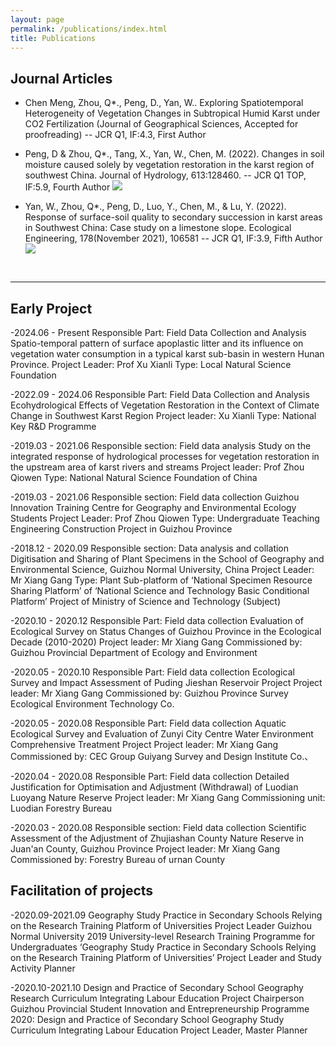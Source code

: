 ```yaml
---
layout: page
permalink: /publications/index.html
title: Publications
---
```


## Journal Articles

- Chen Meng, Zhou, Q*., Peng, D., Yan, W.. Exploring Spatiotemporal Heterogeneity of Vegetation Changes in Subtropical Humid Karst under CO2 Fertilization (Journal of Geographical Sciences, Accepted for proofreading) -- JCR Q1, IF:4.3, First Author

-	Peng, D & Zhou, Q*., Tang, X., Yan, W., Chen, M. (2022). Changes in soil moisture caused solely by vegetation restoration in the karst region of southwest China. Journal of Hydrology, 613:128460. -- JCR Q1 TOP, IF:5.9, Fourth Author
![](https://AuroraChan0826.github.io/image/teams/202010.png)
-	Yan, W., Zhou, Q*., Peng, D., Luo, Y., Chen, M., & Lu, Y. (2022). Response of surface-soil quality to secondary succession in karst areas in Southwest China: Case study on a limestone slope. Ecological Engineering, 178(November 2021), 106581 -- JCR Q1, IF:3.9, Fifth Author
![](https://AuroraChan0826.github.io/image/teams/202005.png)


  <br>
  
---

## Early Project

-2024.06 - Present Responsible Part: Field Data Collection and Analysis
Spatio-temporal pattern of surface apoplastic litter and its influence on vegetation water consumption in a typical karst sub-basin in western Hunan Province.
Project Leader: Prof Xu Xianli Type: Local Natural Science Foundation

-2022.09 - 2024.06 Responsible Part: Field Data Collection and Analysis
Ecohydrological Effects of Vegetation Restoration in the Context of Climate Change in Southwest Karst Region
Project leader: Xu Xianli Type: National Key R&D Programme

-2019.03 - 2021.06 Responsible section: Field data analysis
Study on the integrated response of hydrological processes for vegetation restoration in the upstream area of karst rivers and streams
Project leader: Prof Zhou Qiowen Type: National Natural Science Foundation of China

-2019.03 - 2021.06 Responsible section: Field data collection
Guizhou Innovation Training Centre for Geography and Environmental Ecology Students
Project Leader: Prof Zhou Qiowen Type: Undergraduate Teaching Engineering Construction Project in Guizhou Province

-2018.12 - 2020.09 Responsible section: Data analysis and collation
Digitisation and Sharing of Plant Specimens in the School of Geography and Environmental Science, Guizhou Normal University, China
Project Leader: Mr Xiang Gang Type: Plant Sub-platform of ‘National Specimen Resource Sharing Platform’ of ‘National Science and Technology Basic Conditional Platform’ Project of Ministry of Science and Technology (Subject)

-2020.10 - 2020.12 Responsible Part: Field data collection
Evaluation of Ecological Survey on Status Changes of Guizhou Province in the Ecological Decade (2010-2020)
Project leader: Mr Xiang Gang Commissioned by: Guizhou Provincial Department of Ecology and Environment

-2020.05 - 2020.10 Responsible Part: Field data collection
Ecological Survey and Impact Assessment of Puding Jieshan Reservoir Project
Project leader: Mr Xiang Gang Commissioned by: Guizhou Province Survey Ecological Environment Technology Co.

-2020.05 - 2020.08 Responsible Part: Field data collection
Aquatic Ecological Survey and Evaluation of Zunyi City Centre Water Environment Comprehensive Treatment Project
Project leader: Mr Xiang Gang Commissioned by: CEC Group Guiyang Survey and Design Institute Co.、

-2020.04 - 2020.08 Responsible Part: Field data collection
Detailed Justification for Optimisation and Adjustment (Withdrawal) of Luodian Luoyang Nature Reserve
Project leader: Mr Xiang Gang Commissioning unit: Luodian Forestry Bureau

-2020.03 - 2020.08 Responsible section: Field data collection
Scientific Assessment of the Adjustment of Zhujiashan County Nature Reserve in Juan'an County, Guizhou Province
Project leader: Mr Xiang Gang Commissioned by: Forestry Bureau of urnan County

## Facilitation of projects

-2020.09-2021.09 Geography Study Practice in Secondary Schools Relying on the Research Training Platform of Universities Project Leader
Guizhou Normal University 2019 University-level Research Training Programme for Undergraduates ‘Geography Study Practice in Secondary Schools Relying on the Research Training Platform of Universities’ Project 
Leader and Study Activity Planner

-2020.10-2021.10 Design and Practice of Secondary School Geography Research Curriculum Integrating Labour Education Project Chairperson
Guizhou Provincial Student Innovation and Entrepreneurship Programme 2020: Design and Practice of Secondary School Geography Study Curriculum Integrating Labour Education Project 
Leader, Master Planner
  <br>


  <br>
